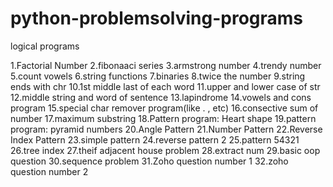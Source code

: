# python-problemsolving-programs
logical programs

1.Factorial Number
2.fibonaaci series
3.armstrong number
4.trendy number
5.count vowels
6.string functions
7.binaries
8.twice the number
9.string ends with chr
10.1st middle last of each word
11.upper and lower case of str
12.middle string and word of sentence
13.lapindrome
14.vowels and cons program
15.special char remover program(like  . , etc)
16.consective sum of number
17.maximum substring
18.Pattern program: Heart shape
19.pattern program: pyramid numbers 
20.Angle Pattern
21.Number Pattern
22.Reverse Index Pattern
23.simple pattern
24.reverse pattern 2
25.pattern 54321
26.tree index
27.theif adjacent house problem
28.extract num
29.basic oop question
30.sequence problem
31.Zoho question number 1
32.zoho question number 2

